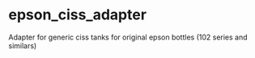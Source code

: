 # epson_ciss_adapter
Adapter for generic ciss tanks for original epson bottles (102 series and similars)
